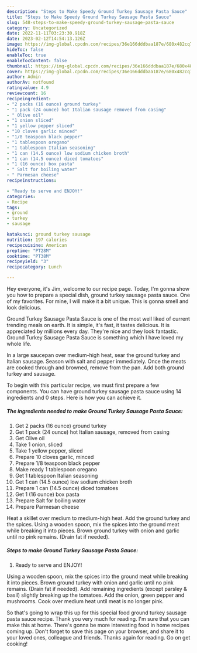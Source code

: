 ```yaml
---
description: "Steps to Make Speedy Ground Turkey Sausage Pasta Sauce"
title: "Steps to Make Speedy Ground Turkey Sausage Pasta Sauce"
slug: 548-steps-to-make-speedy-ground-turkey-sausage-pasta-sauce
category: Uncategorized
date: 2022-11-11T03:23:30.918Z
date: 2023-02-12T14:54:13.126Z
image: https://img-global.cpcdn.com/recipes/36e166dddbaa187e/680x482cq70/ground-turkey-sausage-pasta-sauce-recipe-main-photo.jpg
hideToc: false
enableToc: true
enableTocContent: false
thumbnail: https://img-global.cpcdn.com/recipes/36e166dddbaa187e/680x482cq70/ground-turkey-sausage-pasta-sauce-recipe-main-photo.jpg
cover: https://img-global.cpcdn.com/recipes/36e166dddbaa187e/680x482cq70/ground-turkey-sausage-pasta-sauce-recipe-main-photo.jpg
author: Admin
authorAv: notfound
ratingvalue: 4.9
reviewcount: 16
recipeingredient:
- "2 packs (16 ounce) ground turkey"
- "1 pack (24 ounce) hot Italian sausage removed from casing"
- " Olive oil"
- "1 onion sliced"
- "1 yellow pepper sliced"
- "10 cloves garlic minced"
- "1/8 teaspoon black pepper"
- "1 tablespoon oregano"
- "1 tablespoon Italian seasoning"
- "1 can (14.5 ounce) low sodium chicken broth"
- "1 can (14.5 ounce) diced tomatoes"
- "1 (16 ounce) box pasta"
- " Salt for boiling water"
- " Parmesan cheese"
recipeinstructions:

- "Ready to serve and ENJOY!"
categories:
- Recipe
tags:
- ground
- turkey
- sausage

katakunci: ground turkey sausage 
nutrition: 197 calories
recipecuisine: American
preptime: "PT28M"
cooktime: "PT38M"
recipeyield: "3"
recipecategory: Lunch

---
```



Hey everyone, it's Jim, welcome to our recipe page. Today, I'm gonna show you how to prepare a special dish, ground turkey sausage pasta sauce. One of my favorites. For mine, I will make it a bit unique. This is gonna smell and look delicious.

Ground Turkey Sausage Pasta Sauce is one of the most well liked of current trending meals on earth. It is simple, it's fast, it tastes delicious. It is appreciated by millions every day. They're nice and they look fantastic. Ground Turkey Sausage Pasta Sauce is something which I have loved my whole life.

In a large saucepan over medium-high heat, sear the ground turkey and Italian sausage. Season with salt and pepper immediately. Once the meats are cooked through and browned, remove from the pan. Add both ground turkey and sausage.


To begin with this particular recipe, we must first prepare a few components. You can have ground turkey sausage pasta sauce using 14 ingredients and 0 steps. Here is how you can achieve it.

<!--inarticleads1-->

##### The ingredients needed to make Ground Turkey Sausage Pasta Sauce:

1. Get 2 packs (16 ounce) ground turkey
1. Get 1 pack (24 ounce) hot Italian sausage, removed from casing
1. Get  Olive oil
1. Take 1 onion, sliced
1. Take 1 yellow pepper, sliced
1. Prepare 10 cloves garlic, minced
1. Prepare 1/8 teaspoon black pepper
1. Make ready 1 tablespoon oregano
1. Get 1 tablespoon Italian seasoning
1. Get 1 can (14.5 ounce) low sodium chicken broth
1. Prepare 1 can (14.5 ounce) diced tomatoes
1. Get 1 (16 ounce) box pasta
1. Prepare  Salt for boiling water
1. Prepare  Parmesan cheese


Heat a skillet over medium to medium-high heat. Add the ground turkey and the spices. Using a wooden spoon, mix the spices into the ground meat while breaking it into pieces. Brown ground turkey with onion and garlic until no pink remains. (Drain fat if needed). 

<!--inarticleads2-->

##### Steps to make Ground Turkey Sausage Pasta Sauce:


1. Ready to serve and ENJOY!

Using a wooden spoon, mix the spices into the ground meat while breaking it into pieces. Brown ground turkey with onion and garlic until no pink remains. (Drain fat if needed). Add remaining ingredients (except parsley &amp; basil) slightly breaking up the tomatoes. Add the onion, green pepper and mushrooms. Cook over medium heat until meat is no longer pink. 

So that's going to wrap this up for this special food ground turkey sausage pasta sauce recipe. Thank you very much for reading. I'm sure that you can make this at home. There's gonna be more interesting food in home recipes coming up. Don't forget to save this page on your browser, and share it to your loved ones, colleague and friends. Thanks again for reading. Go on get cooking!
